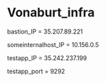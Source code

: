 # Vonaburt_infra
bastion_IP = 35.207.89.221

someinternalhost_IP = 10.156.0.5

testapp_IP = 35.242.237.199

testapp_port = 9292
